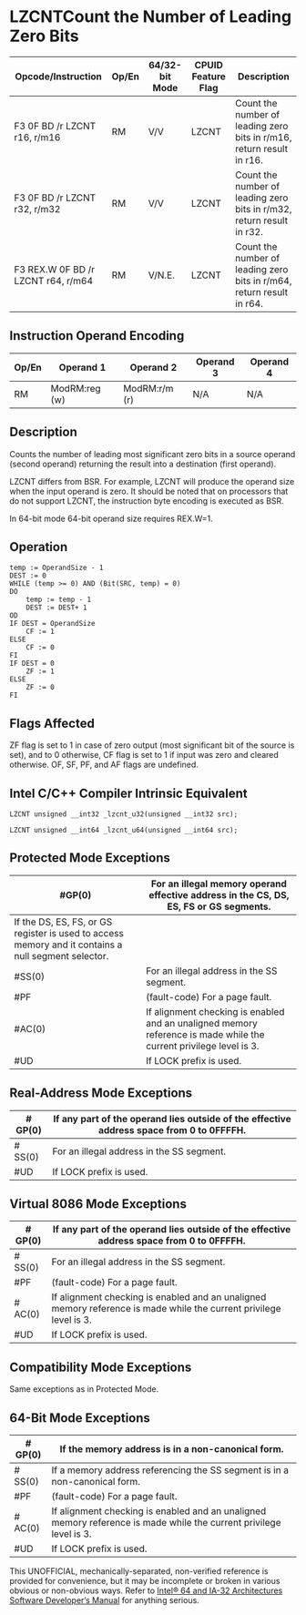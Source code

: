 # LZCNT**Count the Number of Leading Zero Bits**

| Opcode/Instruction                 | Op/En | 64/32-bit Mode | CPUID Feature Flag | Description                                                           |
| ---------------------------------- | ----- | -------------- | ------------------ | --------------------------------------------------------------------- |
| F3 0F BD /r LZCNT r16, r/m16       | RM    | V/V            | LZCNT              | Count the number of leading zero bits in r/m16, return result in r16. |
| F3 0F BD /r LZCNT r32, r/m32       | RM    | V/V            | LZCNT              | Count the number of leading zero bits in r/m32, return result in r32. |
| F3 REX.W 0F BD /r LZCNT r64, r/m64 | RM    | V/N.E.         | LZCNT              | Count the number of leading zero bits in r/m64, return result in r64. |

## Instruction Operand Encoding

| Op/En | Operand 1     | Operand 2     | Operand 3 | Operand 4 |
| ----- | ------------- | ------------- | --------- | --------- |
| RM    | ModRM:reg (w) | ModRM:r/m (r) | N/A       | N/A       |

## Description

Counts the number of leading most significant zero bits in a source operand (second operand) returning the result into a destination (first operand).

LZCNT differs from BSR. For example, LZCNT will produce the operand size when the input operand is zero. It should be noted that on processors that do not support LZCNT, the instruction byte encoding is executed as BSR.

In 64-bit mode 64-bit operand size requires REX.W=1.

## Operation

```
temp := OperandSize - 1
DEST := 0
WHILE (temp >= 0) AND (Bit(SRC, temp) = 0)
DO
    temp := temp - 1
    DEST := DEST+ 1
OD
IF DEST = OperandSize
    CF := 1
ELSE
    CF := 0
FI
IF DEST = 0
    ZF := 1
ELSE
    ZF := 0
FI

```

## Flags Affected

ZF flag is set to 1 in case of zero output (most significant bit of the source is set), and to 0 otherwise, CF flag is set to 1 if input was zero and cleared otherwise. OF, SF, PF, and AF flags are undefined.

## Intel C/C++ Compiler Intrinsic Equivalent

```
LZCNT unsigned __int32 _lzcnt_u32(unsigned __int32 src);

```

```
LZCNT unsigned __int64 _lzcnt_u64(unsigned __int64 src);

```

## Protected Mode Exceptions

| \#​​​​GP(0)                                                                                         | For an illegal memory operand effective address in the CS, DS, ES, FS or GS segments.                              |
| --------------------------------------------------------------------------------------------------- | ------------------------------------------------------------------------------------------------------------------ |
| If the DS, ES, FS, or GS register is used to access memory and it contains a null segment selector. |
| \#​​​​​SS(0)                                                                                        | For an illegal address in the SS segment.                                                                          |
| \#​PF                                                                                               | (fault-code) For a page fault.                                                                                     |
| \#​AC(0)                                                                                            | If alignment checking is enabled and an unaligned memory reference is made while the current privilege level is 3. |
| #​​​UD                                                                                              | If LOCK prefix is used.                                                                                            |

## Real-Address Mode Exceptions

| \#​​​​GP(0)  | If any part of the operand lies outside of the effective address space from 0 to 0FFFFH. |
| ------------ | ---------------------------------------------------------------------------------------- |
| \#​​​​​SS(0) | For an illegal address in the SS segment.                                                |
| #​​​UD       | If LOCK prefix is used.                                                                  |

## Virtual 8086 Mode Exceptions

| \#​​​​GP(0)  | If any part of the operand lies outside of the effective address space from 0 to 0FFFFH.                           |
| ------------ | ------------------------------------------------------------------------------------------------------------------ |
| \#​​​​​SS(0) | For an illegal address in the SS segment.                                                                          |
| \#​PF        | (fault-code) For a page fault.                                                                                     |
| \#​AC(0)     | If alignment checking is enabled and an unaligned memory reference is made while the current privilege level is 3. |
| #​​​UD       | If LOCK prefix is used.                                                                                            |

## Compatibility Mode Exceptions

Same exceptions as in Protected Mode.

## 64-Bit Mode Exceptions

| \#​​​​GP(0)  | If the memory address is in a non-canonical form.                                                                  |
| ------------ | ------------------------------------------------------------------------------------------------------------------ |
| \#​​​​​SS(0) | If a memory address referencing the SS segment is in a non-canonical form.                                         |
| \#​PF        | (fault-code) For a page fault.                                                                                     |
| \#​AC(0)     | If alignment checking is enabled and an unaligned memory reference is made while the current privilege level is 3. |
| #​​​UD       | If LOCK prefix is used.                                                                                            |

This UNOFFICIAL, mechanically-separated, non-verified reference is provided for convenience, but it may be
incomplete or broken in various obvious or non-obvious
ways. Refer to [Intel® 64 and IA-32 Architectures Software Developer’s Manual](https://software.intel.com/en-us/download/intel-64-and-ia-32-architectures-sdm-combined-volumes-1-2a-2b-2c-2d-3a-3b-3c-3d-and-4) for anything serious.
